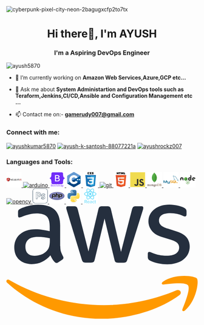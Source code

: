 ![cyberpunk-pixel-city-neon-2bagugxcfp2to7tx](https://github.com/AYUSH5870/JS-Native/assets/139774611/0526b8f3-058c-413f-bf1b-16e74febcef6)
<h1 align="center">Hi there👋, I'm AYUSH</h1>
<h3 align="center">I'm a Aspiring DevOps Engineer</h3>

<p align="left"> <img src="https://komarev.com/ghpvc/?username=ayush5870&label=Profile%20views&color=0e75b6&style=flat" alt="ayush5870" /> </p>

- 🔭 I’m currently working on **Amazon Web Services,Azure,GCP etc...**

- 💬 Ask me about **System Administartion and DevOps tools such as Teraform,Jenkins,CI/CD,Ansible and Configuration Management etc ...**

- 📫 Contact me on:-   **gamerudy007@gmail.com**

<h3 align="left">Connect with me:</h3>
<p align="left">
<a href="https://twitter.com/ayushkumar5870" target="blank"><img align="center" src="https://raw.githubusercontent.com/rahuldkjain/github-profile-readme-generator/master/src/images/icons/Social/twitter.svg" alt="ayushkumar5870" height="30" width="40" /></a>
<a href="https://linkedin.com/in/ayush-k-santosh-88077221a" target="blank"><img align="center" src="https://raw.githubusercontent.com/rahuldkjain/github-profile-readme-generator/master/src/images/icons/Social/linked-in-alt.svg" alt="ayush-k-santosh-88077221a" height="30" width="40" /></a>
<a href="https://www.leetcode.com/ayushrockz007" target="blank"><img align="center" src="https://raw.githubusercontent.com/rahuldkjain/github-profile-readme-generator/master/src/images/icons/Social/leet-code.svg" alt="ayushrockz007" height="30" width="40" /></a>
</p>

<h3 align="left">Languages and Tools:</h3>
<p align="left"> <a href="https://angular.io" target="_blank" rel="noreferrer"> <img src="https://raw.githubusercontent.com/devicons/devicon/master/icons/angularjs/angularjs-original-wordmark.svg" alt="angularjs" width="40" height="40"/> </a> <a href="https://www.arduino.cc/" target="_blank" rel="noreferrer"> <img src="https://cdn.worldvectorlogo.com/logos/arduino-1.svg" alt="arduino" width="40" height="40"/> </a> <a href="https://getbootstrap.com" target="_blank" rel="noreferrer"> <img src="https://raw.githubusercontent.com/devicons/devicon/master/icons/bootstrap/bootstrap-plain-wordmark.svg" alt="bootstrap" width="40" height="40"/> </a> <a href="https://www.w3schools.com/cpp/" target="_blank" rel="noreferrer"> <img src="https://raw.githubusercontent.com/devicons/devicon/master/icons/cplusplus/cplusplus-original.svg" alt="cplusplus" width="40" height="40"/> </a> <a href="https://www.w3schools.com/css/" target="_blank" rel="noreferrer"> <img src="https://raw.githubusercontent.com/devicons/devicon/master/icons/css3/css3-original-wordmark.svg" alt="css3" width="40" height="40"/> </a> <a href="https://git-scm.com/" target="_blank" rel="noreferrer"> <img src="https://www.vectorlogo.zone/logos/git-scm/git-scm-icon.svg" alt="git" width="40" height="40"/> </a> <a href="https://www.w3.org/html/" target="_blank" rel="noreferrer"> <img src="https://raw.githubusercontent.com/devicons/devicon/master/icons/html5/html5-original-wordmark.svg" alt="html5" width="40" height="40"/> </a> <a href="https://developer.mozilla.org/en-US/docs/Web/JavaScript" target="_blank" rel="noreferrer"> <img src="https://raw.githubusercontent.com/devicons/devicon/master/icons/javascript/javascript-original.svg" alt="javascript" width="40" height="40"/> </a> <a href="https://www.mongodb.com/" target="_blank" rel="noreferrer"> <img src="https://raw.githubusercontent.com/devicons/devicon/master/icons/mongodb/mongodb-original-wordmark.svg" alt="mongodb" width="40" height="40"/> </a> <a href="https://www.mysql.com/" target="_blank" rel="noreferrer"> <img src="https://raw.githubusercontent.com/devicons/devicon/master/icons/mysql/mysql-original-wordmark.svg" alt="mysql" width="40" height="40"/> </a> <a href="https://nodejs.org" target="_blank" rel="noreferrer"> <img src="https://raw.githubusercontent.com/devicons/devicon/master/icons/nodejs/nodejs-original-wordmark.svg" alt="nodejs" width="40" height="40"/> </a> <a href="https://opencv.org/" target="_blank" rel="noreferrer"> <img src="https://www.vectorlogo.zone/logos/opencv/opencv-icon.svg" alt="opencv" width="40" height="40"/> </a> <a href="https://www.photoshop.com/en" target="_blank" rel="noreferrer"> <img src="https://raw.githubusercontent.com/devicons/devicon/master/icons/photoshop/photoshop-line.svg" alt="photoshop" width="40" height="40"/> </a> <a href="https://www.php.net" target="_blank" rel="noreferrer"> <img src="https://raw.githubusercontent.com/devicons/devicon/master/icons/php/php-original.svg" alt="php" width="40" height="40"/> </a> <a href="https://www.python.org" target="_blank" rel="noreferrer"> <img src="https://raw.githubusercontent.com/devicons/devicon/master/icons/python/python-original.svg" alt="python" width="40" height="40"/> </a> <a href="https://reactjs.org/" target="_blank" rel="noreferrer"> <img src="https://raw.githubusercontent.com/devicons/devicon/master/icons/react/react-original-wordmark.svg" alt="react" width="40" height="40"/> </a> <a href="https://vuejs.org/" target="_blank" rel="noreferrer"> <svg xmlns="http://www.w3.org/2000/svg"  viewBox="0 0 333334 199332" shape-rendering="geometricPrecision" text-rendering="geometricPrecision" image-rendering="optimizeQuality" fill-rule="evenodd" clip-rule="evenodd"><defs><style>.fil1{fill:#f90}</style></defs><g id="Layer_x0020_1"><g id="amazon-web-services-2.svg"><path d="M93937 72393c0 4102 443 7428 1219 9867 887 2439 1996 5100 3548 7982 554 887 776 1774 776 2550 0 1109-665 2217-2106 3326l-6985 4656c-998 665-1995 998-2882 998-1109 0-2217-554-3326-1552-1552-1663-2882-3437-3991-5211-1109-1885-2217-3991-3437-6541-8648 10200-19512 15299-32594 15299-9312 0-16740-2661-22172-7982-5432-5322-8204-12417-8204-21286 0-9424 3326-17073 10089-22838s15743-8647 27161-8647c3769 0 7650 332 11752 887 4102 554 8315 1441 12749 2439v-8093c0-8426-1774-14301-5211-17738-3548-3437-9534-5100-18071-5100-3880 0-7871 443-11973 1441s-8093 2217-11973 3769c-1774 776-3104 1219-3880 1441s-1330 332-1774 332c-1552 0-2328-1109-2328-3437v-5432c0-1774 222-3104 776-3880s1552-1552 3104-2328c3880-1996 8537-3659 13969-4989C43606 885 49370 220 55468 220c13193 0 22838 2993 29046 8980 6098 5987 9202 15077 9202 27272v35920h222zM48926 89244c3659 0 7428-665 11419-1995s7539-3769 10532-7095c1774-2106 3104-4435 3770-7095 665-2661 1108-5876 1108-9645v-4656c-3215-776-6652-1441-10199-1885-3548-443-6984-665-10421-665-7428 0-12860 1441-16519 4435-3659 2993-5432 7206-5432 12749 0 5211 1330 9091 4102 11751 2661 2772 6541 4102 11641 4102zm89023 11973c-1996 0-3326-332-4213-1109-887-665-1663-2217-2328-4324l-26053-85697c-665-2217-998-3658-998-4434 0-1774 887-2772 2661-2772h10865c2106 0 3548 333 4324 1109 887 665 1552 2217 2217 4324l18625 73391 17295-73391c554-2217 1219-3659 2106-4324s2439-1109 4435-1109h8869c2106 0 3548 333 4435 1109 887 665 1663 2217 2106 4324l17516 74278 19180-74278c665-2217 1441-3659 2217-4324 887-665 2328-1109 4324-1109h10310c1774 0 2772 887 2772 2772 0 554-111 1109-222 1774s-333 1552-776 2772l-26718 85697c-665 2217-1441 3658-2328 4324-887 665-2328 1109-4213 1109h-9534c-2107 0-3548-333-4435-1109s-1663-2217-2106-4435l-17184-71507-17073 71396c-554 2217-1220 3658-2107 4434s-2439 1109-4434 1109h-9534zm142459 2993c-5765 0-11530-665-17073-1995s-9867-2772-12749-4435c-1774-998-2993-2106-3437-3104-443-998-665-2106-665-3104v-5654c0-2328 887-3437 2550-3437 665 0 1330 111 1995 333s1663 665 2772 1109c3769 1663 7871 2993 12195 3880 4435 887 8758 1330 13193 1330 6984 0 12417-1220 16186-3659s5765-5987 5765-10532c0-3104-998-5654-2993-7760-1996-2107-5765-3991-11197-5765l-16075-4989c-8093-2550-14080-6319-17738-11308-3658-4878-5543-10310-5543-16075 0-4656 998-8758 2993-12306s4656-6652 7982-9091c3326-2550 7095-4434 11530-5765S279190-2 284068-2c2439 0 4989 111 7428 443 2550 333 4878 776 7206 1219 2217 554 4324 1109 6319 1774s3548 1330 4656 1996c1552 887 2661 1774 3326 2771 665 887 998 2107 998 3659v5211c0 2328-887 3548-2550 3548-887 0-2328-444-4213-1331-6319-2882-13415-4324-21286-4324-6319 0-11308 998-14745 3104s-5211 5321-5211 9867c0 3104 1109 5765 3326 7871s6319 4213 12195 6097l15743 4989c7982 2550 13747 6098 17184 10643s5100 9756 5100 15521c0 4767-998 9091-2882 12860-1996 3770-4656 7095-8093 9756-3437 2771-7539 4767-12306 6208-4989 1552-10199 2328-15854 2328z" fill="#252f3e"/><path class="fil1" d="M301362 158091c-36474 26940-89467 41241-135031 41241-63858 0-121395-23614-164854-62859-3437-3104-332-7317 3770-4878 47006 27272 104988 43791 164964 43791 40465 0 84921-8426 125830-25721 6097-2772 11308 3991 5321 8426z"/><path class="fil1" d="M316550 140796c-4656-5987-30820-2883-42682-1441-3548 443-4102-2661-887-4989 20842-14634 55099-10421 59090-5543 3991 4989-1109 39246-20620 55653-2993 2550-5876 1220-4545-2106 4435-10976 14301-35698 9645-41574z"/></g></g></svg>

